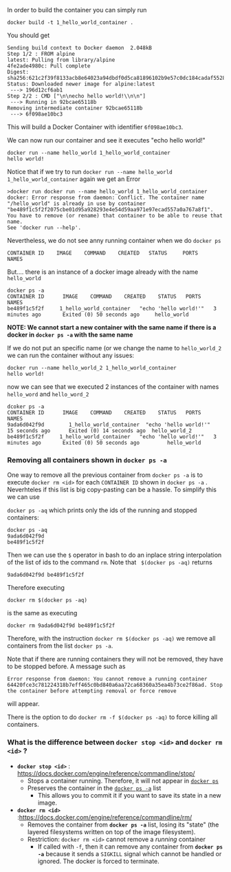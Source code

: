
In order to build the container you can simply run
```
docker build -t 1_hello_world_container .
```

You should get 
```
Sending build context to Docker daemon  2.048kB
Step 1/2 : FROM alpine
latest: Pulling from library/alpine
4fe2ade4980c: Pull complete 
Digest: sha256:621c2f39f8133acb8e64023a94dbdf0d5ca81896102b9e57c0dc184cadaf5528
Status: Downloaded newer image for alpine:latest
 ---> 196d12cf6ab1
Step 2/2 : CMD ["\n\necho hello world!\\n\n"]
 ---> Running in 92bcae65118b
Removing intermediate container 92bcae65118b
 ---> 6f098ae10bc3
```

This will build a Docker Container with identifier  `6f098ae10bc3`.

We can now run our container and see it executes "echo hello world!"

```
docker run --name hello_world 1_hello_world_container
hello world!
```

Notice that if we try to run `docker run --name hello_world 1_hello_world_container` again we get an Error

```
>docker run docker run --name hello_world 1_hello_world_container
docker: Error response from daemon: Conflict. The container name "/hello_world" is already in use by container "be489f1c5f2f2075cbe01d95a928293e4e54d59aa971e97ecad557a0a767a8f1". You have to remove (or rename) that container to be able to reuse that name.
See 'docker run --help'.
```

Nevertheless, we do not see anny running container when we do `docker ps`

```
CONTAINER ID    IMAGE    COMMAND    CREATED   STATUS     PORTS     NAMES
```

But.... there is an  instance of a docker image already with the name  `hello_world` 
```
docker ps -a
CONTAINER ID      IMAGE    COMMAND    CREATED    STATUS   PORTS      NAMES
be489f1c5f2f     1_hello_world_container   "echo 'hello world!'"   3 minutes ago       Exited (0) 50 seconds ago     hello_world
```

**NOTE: We cannot start a new container with the same name  if there is a docker in `docker ps -a` with the same name**

If we do not put an specific name (or we change the name to `hello_world_2` we can run the container without any issues:

```
docker run --name hello_world_2 1_hello_world_container
hello world!
```

now we can see that we executed 2 instances of the container with names `hello_word` and `hello_word_2`

```
dcoker ps -a
CONTAINER ID      IMAGE    COMMAND    CREATED    STATUS   PORTS      NAMES
9ada6d042f9d        1_hello_world_container  "echo 'hello world!'"    15 seconds ago      Exited (0) 14 seconds ago  hello_world_2
be489f1c5f2f     1_hello_world_container   "echo 'hello world!'"   3 minutes ago       Exited (0) 50 seconds ago         hello_world
```



### Removing all  containers shown in  `docker ps -a`

One way to remove all the previous container from `docker ps -a` is to execute `docker rm <id>` for each `CONTAINER ID` shown in `docker ps -a` . Neverhteles if this list is big copy-pasting can be a hassle. To simplify this we can use

`docker ps -aq` which prints only the ids of the running and stopped containers:

```
docker ps -aq
9ada6d042f9d
be489f1c5f2f 
```

Then we can use the `$`  operator in bash to do an  inplace  string interpolation of the list of ids to the command `rm`. Note that ` $(docker ps -aq)`  returns 

```
9ada6d042f9d be489f1c5f2f
```

Therefore executing 

```
docker rm $(docker ps -aq)
```

is the same as executing

```
docker rm 9ada6d042f9d be489f1c5f2f
```

Therefore, with the instruction `docker rm $(docker ps -aq)` we remove all containers from the list `docker ps -a`.

Note that if there are running containers they will not be removed, they have to be stopped before. A message such as 

```
Error response from daemon: You cannot remove a running container 64420fce3c781224318b7eff465c0bd840a6aa72ca68360a35ea4b73ce2f86ad. Stop the container before attempting removal or force remove
```

will appear. 

There is the option to do `docker rm -f $(docker ps -aq)`  to force killing all containers.



### What is the difference between `docker stop <id>` and `docker rm <id>` ?

- **`docker stop <id>`** : https://docs.docker.com/engine/reference/commandline/stop/
  - Stops a container running. Therefore, it will not appear in <u>`docker ps`</u>
  - Preserves the container in the <u>`docker ps -a`</u> list 
    - This allows  you to commit it if you want to save its state in a new image.
- **`docker rm <id>`** :https://docs.docker.com/engine/reference/commandline/rm/
  - Removes the container from **`docker ps -a`**  list, losing its "state" (the layered filesystems written on top of the image filesystem).
  - Restriction: `docker rm <id>`  cannot remove a *running* container 
    - If called with `-f`,  then it can remove any container from   **`docker ps -a`** because  it sends a  `SIGKILL` signal which cannot be handled or ignored. The docker is forced to terminate.

